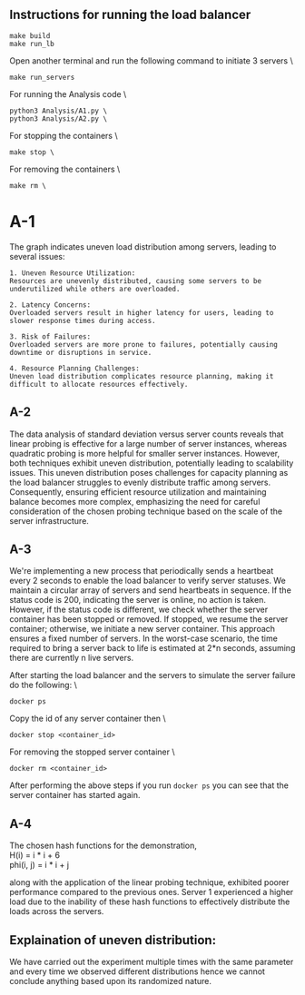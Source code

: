 ## Instructions for running the load balancer

    make build 
    make run_lb

Open another terminal and run the following command to initiate 3 servers \
    
    make run_servers

For running the Analysis code \
    
    python3 Analysis/A1.py \
    python3 Analysis/A2.py \

For stopping the containers \
    
    make stop \

For removing the containers \
    
    make rm \

# A-1

The graph indicates uneven load distribution among servers, leading to several issues:

    1. Uneven Resource Utilization:
    Resources are unevenly distributed, causing some servers to be underutilized while others are overloaded.

    2. Latency Concerns:
    Overloaded servers result in higher latency for users, leading to slower response times during access.

    3. Risk of Failures:
    Overloaded servers are more prone to failures, potentially causing downtime or disruptions in service.

    4. Resource Planning Challenges:
    Uneven load distribution complicates resource planning, making it difficult to allocate resources effectively.

<!-- TODO: Explaination of the uneven distribution -->

## A-2

The data analysis of standard deviation versus server counts reveals that linear probing is effective for a large number of server instances, whereas quadratic probing is more helpful for smaller server instances. However, both techniques exhibit uneven distribution, potentially leading to scalability issues. This uneven distribution poses challenges for capacity planning as the load balancer struggles to evenly distribute traffic among servers. Consequently, ensuring efficient resource utilization and maintaining balance becomes more complex, emphasizing the need for careful consideration of the chosen probing technique based on the scale of the server infrastructure.


<!-- TODO: Explaination of the uneven distribution -->

## A-3

We're implementing a new process that periodically sends a heartbeat every 2 seconds to enable the load balancer to verify server statuses. We maintain a circular array of servers and send heartbeats in sequence. If the status code is 200, indicating the server is online, no action is taken. However, if the status code is different, we check whether the server container has been stopped or removed. If stopped, we resume the server container; otherwise, we initiate a new server container. This approach ensures a fixed number of servers. In the worst-case scenario, the time required to bring a server back to life is estimated at 2*n seconds, assuming there are currently n live servers.

After starting the load balancer and the servers to simulate the server failure do the following: \
    
    docker ps

Copy the id of any server container then \
    
    docker stop <container_id>

For removing the stopped server container \
    
    docker rm <container_id>

After performing the above steps if you run `docker ps` you can see that the server container has started again.

## A-4

The chosen hash functions for the demonstration, \
H(i)      = i * i + 6 \
phi(i, j) = i * i + j 

along with the application of the linear probing technique, exhibited poorer performance compared to the previous ones. Server 1 experienced a higher load due to the inability of these hash functions to effectively distribute the loads across the servers.


## Explaination of uneven distribution:
We have carried out the experiment multiple times with the same parameter and every time we observed different distributions hence we cannot conclude anything based upon its randomized nature.
